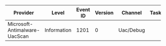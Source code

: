 Provider                       |  Level        |  Event ID  |  Version  |  Channel    |  Task  |  Opcode  |  Keyword  |  Message
-------------------------------|---------------|------------|-----------|-------------|--------|----------|-----------|---------
Microsoft-Antimalware-UacScan  |  Information  |  1201      |  0        |  Uac/Debug  |        |          |  UacScan  |  UacScan